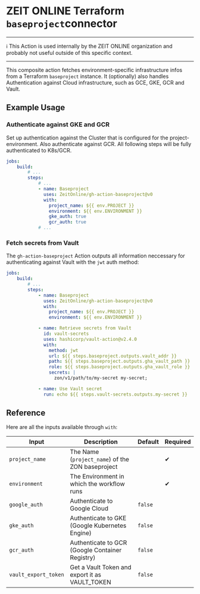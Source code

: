 # ZEIT ONLINE Terraform ``baseproject``connector

---

ℹ️ This Action is used internally by the ZEIT ONLINE organization and probably not useful outside of this specific context.

---

This composite action fetches environment-specific infrastructure infos from a Terraform ``baseproject`` instance. It (optionally) also handles Authentication against Cloud infrastructure, such as GCE, GKE, GCR and Vault.


## Example Usage


### Authenticate against GKE and GCR

Set up authentication against the Cluster that is configured for the project-environment.
Also authenticate against GCR. All following steps will be fully authenticated to K8s/GCR.

```yaml
jobs:
    build:
        # ...
        steps:
            # ...
            - name: Baseproject
              uses: ZeitOnline/gh-action-baseproject@v0
              with:
                project_name: ${{ env.PROJECT }}
                environment: ${{ env.ENVIRONMENT }}
                gke_auth: true
                gcr_auth: true
            # ...
```

### Fetch secrets from Vault

The `gh-action-baseproject` Action outputs all information neccessary for authenticating against Vault with the
`jwt` auth method:

```yaml
jobs:
    build:
        # ...
        steps:
            - name: Baseproject
              uses: ZeitOnline/gh-action-baseproject@v0
              with:
                project_name: ${{ env.PROJECT }}
                environment: ${{ env.ENVIRONMENT }}

            - name: Retrieve secrets from Vault
              id: vault-secrets
              uses: hashicorp/vault-action@v2.4.0
              with:
                method: jwt
                url: ${{ steps.baseproject.outputs.vault_addr }}
                path: ${{ steps.baseproject.outputs.gha_vault_path }}
                role: ${{ steps.baseproject.outputs.gha_vault_role }}
                secrets: |
                  zon/v1/path/to/my-secret my-secret;

            - name: Use Vault secret
              run: echo ${{ steps.vault-secrets.outputs.my-secret }}
```


## Reference

Here are all the inputs available through `with`:

| Input                | Description                                                                       | Default | Required |
| -------------------- | --------------------------------------------------------------------------------- | ------- | -------- |
| `project_name`       | The Name (`project_name`) of the ZON baseproject                                  |         | ✔        |
| `environment`        | The Environment in which the workflow runs                                        |         | ✔        |
| `google_auth`        | Authenticate to Google Cloud                                                      | `false` |          |
| `gke_auth`           | Authenticate to GKE (Google Kubernetes Engine)                                    | `false` |          |
| `gcr_auth`           | Authenticate to GCR (Google Container Registry)                                   | `false` |          |
| `vault_export_token` | Get a Vault Token and export it as VAULT_TOKEN                                    | `false` |          |
